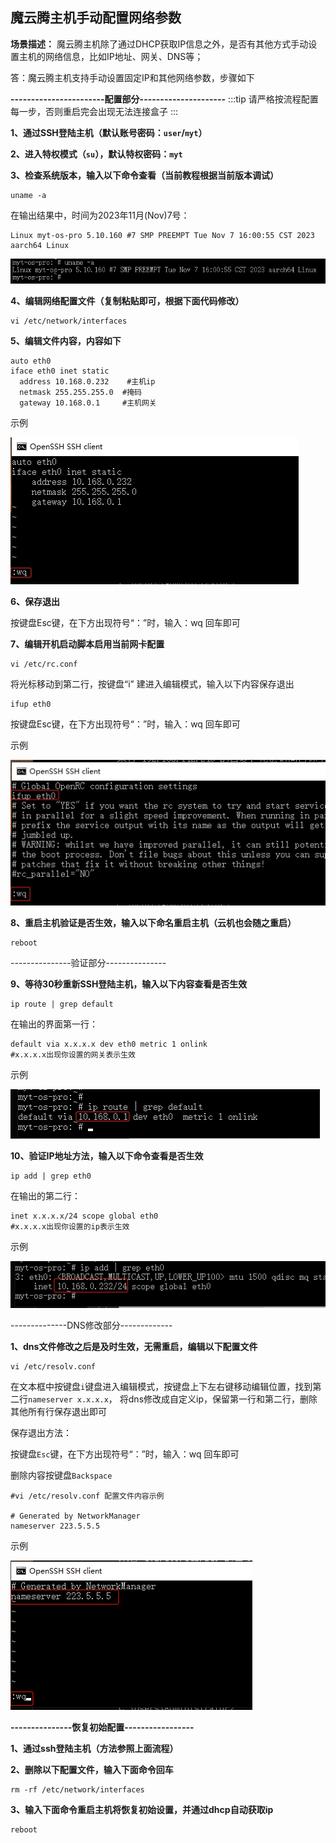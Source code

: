 ## 魔云腾主机手动配置网络参数

**场景描述：**
    魔云腾主机除了通过DHCP获取IP信息之外，是否有其他方式手动设置主机的网络信息，比如IP地址、网关、DNS等；

答：魔云腾主机支持手动设置固定IP和其他网络参数，步骤如下

**-----------------------配置部分---------------------**
:::tip
请严格按流程配置每一步，否则重启完会出现无法连接盒子
:::

**1、通过SSH登陆主机（默认账号密码：`user`/`myt`）**

**2、进入特权模式（`su`），默认特权密码：`myt`**

**3、检查系统版本，输入以下命令查看（当前教程根据当前版本调试）**

```
uname -a
```

在输出结果中，时间为2023年11月(Nov)7号：

```
Linux myt-os-pro 5.10.160 #7 SMP PREEMPT Tue Nov 7 16:00:55 CST 2023 aarch64 Linux
```

![img](/img/wlcs1.png)



**4、编辑网络配置文件（复制粘贴即可，根据下面代码修改）**

```
vi /etc/network/interfaces
```



**5、编辑文件内容，内容如下**

```
auto eth0
iface eth0 inet static
  address 10.168.0.232    #主机ip
  netmask 255.255.255.0  #掩码
  gateway 10.168.0.1     #主机网关
```

示例

![img](/img/wlcs2.png)




**6、保存退出**

按键盘Esc键，在下方出现符号“：”时，输入：wq 回车即可

**7、编辑开机启动脚本启用当前网卡配置**

```
vi /etc/rc.conf
```

将光标移动到第二行，按键盘“i” 建进入编辑模式，输入以下内容保存退出

```
ifup eth0
```

按键盘Esc键，在下方出现符号“：”时，输入：wq 回车即可

示例

![img](/img/wlcs3.png)



**8、重启主机验证是否生效，输入以下命名重启主机（云机也会随之重启）**

```
reboot
```

---------------验证部分---------------

**9、等待30秒重新SSH登陆主机，输入以下内容查看是否生效**

```
ip route | grep default
```

在输出的界面第一行：

```
default via x.x.x.x dev eth0 metric 1 onlink
#x.x.x.x出现你设置的网关表示生效
```

示例

![img](/img/wlcs4.png)



**10、验证IP地址方法，输入以下命令查看是否生效**

```
ip add | grep eth0
```

在输出的第二行：

```
inet x.x.x.x/24 scope global eth0
#x.x.x.x出现你设置的ip表示生效
```

示例

![img](/img/wlcs5.png)



--------------DNS修改部分-------------

**1、dns文件修改之后是及时生效，无需重启，编辑以下配置文件**

```
vi /etc/resolv.conf
```

在文本框中按键盘`i`键盘进入编辑模式，按键盘上下左右键移动编辑位置，找到第二行`nameserver x.x.x.x`， 将dns修改成自定义ip，保留第一行和第二行，删除其他所有行保存退出即可

保存退出方法：

按键盘`Esc`键，在下方出现符号“：”时，输入：wq 回车即可

删除内容按键盘`Backspace`

```
#vi /etc/resolv.conf 配置文件内容示例

# Generated by NetworkManager
nameserver 223.5.5.5
```

示例

![img](/img/wlcs6.png)



**---------------恢复初始配置-----------------**

**1、通过ssh登陆主机（方法参照上面流程）**

**2、删除以下配置文件，输入下面命令回车**

```
rm -rf /etc/network/interfaces
```

**3、输入下面命令重启主机将恢复初始设置，并通过dhcp自动获取ip**

```
reboot
```


